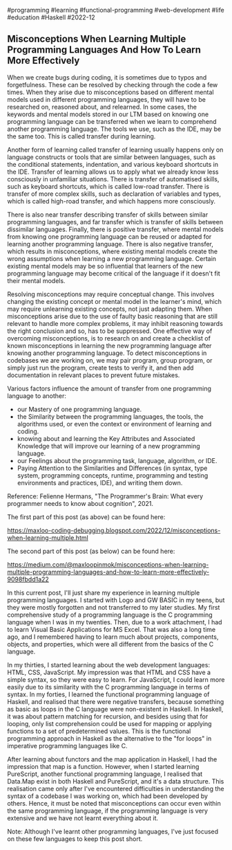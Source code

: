 #programming
#learning
#functional-programming
#web-development
#life
#education
#Haskell
#2022-12

## Misconceptions When Learning Multiple Programming Languages And How To Learn More Effectively

When we create bugs during coding, it is sometimes due to typos and forgetfulness.  These can be resolved by checking through the code a few times.  When they arise due to misconceptions based on different mental models used in different programming languages, they will have to be researched on, reasoned about, and relearned.  In some cases, the keywords and mental models stored in our LTM based on knowing one programming language can be transferred when we learn to comprehend another programming language.  The tools we use, such as the IDE, may be the same too.  This is called transfer during learning.

Another form of learning called transfer of learning usually happens only on language constructs or tools that are similar between languages, such as the conditional statements, indentation, and various keyboard shortcuts in the IDE.  Transfer of learning allows us to apply what we already know less consciously in unfamiliar situations.  There is transfer of automatised skills, such as keyboard shortcuts, which is called low-road transfer.  There is transfer of more complex skills, such as declaration of variables and types, which is called high-road transfer, and which happens more consciously.

There is also near transfer describing transfer of skills between similar programming languages, and far transfer which is transfer of skills between dissimilar languages.  Finally, there is positive transfer, where mental models from knowing one programming language can be reused or adapted for learning another programming language.  There is also negative transfer, which results in misconceptions, where existing mental models create the wrong assumptions when learning a new programming language.  Certain existing mental models may be so influential that learners of the new programming language may become critical of the language if it doesn't fit their mental models.

Resolving misconceptions may require conceptual change.  This involves changing the existing concept or mental model in the learner's mind, which may require unlearning existing concepts, not just adapting them.  When misconceptions arise due to the use of faulty basic reasoning that are still relevant to handle more complex problems, it may inhibit reasoning towards the right conclusion and so, has to be suppressed.  One effective way of overcoming misconceptions, is to research on and create a checklist of known misconceptions in learning the new programming language after knowing another programming language.  To detect misconceptions in codebases we are working on, we may pair program, group program, or simply just run the program, create tests to verify it, and then add documentation in relevant places to prevent future mistakes.

Various factors influence the amount of transfer from one programming language to another:
* our Mastery of one programming language.
* the Similarity between the programming languages, the tools, the algorithms used, or even the context or environment of learning and coding.
* knowing about and learning the Key Attributes and Associated Knowledge that will improve our learning of a new programming language.
* our Feelings about the programming task, language, algorithm, or IDE.
* Paying Attention to the Similarities and Differences (in syntax, type system, programming concepts, runtime, programming and testing environments and practices, IDE), and writing them down.

Reference:
Felienne Hermans, "The Programmer's Brain: What every programmer needs to know about cognition", 2021.

The first part of this post (as above) can be found here:

https://maxloo-coding-debugging.blogspot.com/2022/12/misconceptions-when-learning-multiple.html

The second part of this post (as below) can be found here:

https://medium.com/@maxloopinmok/misconceptions-when-learning-multiple-programming-languages-and-how-to-learn-more-effectively-9098fbdd1a22

In this current post, I'll just share my experience in learning multiple programming languages. I started with Logo and GW BASIC in my teens, but they were mostly forgotten and not transferred to my later studies. My first comprehensive study of a programming language is the C programming language when I was in my twenties. Then, due to a work attachment, I had to learn Visual Basic Applications for MS Excel. That was also a long time ago, and I remembered having to learn much about projects, components, objects, and properties, which were all different from the basics of the C language. 

In my thirties, I started learning about the web development languages: HTML, CSS, JavaScript. My impression was that HTML and CSS have a simple syntax, so they were easy to learn. For JavaScript, I could learn more easily due to its similarity with the C programming language in terms of syntax. In my forties, I learned the functional programming language of Haskell, and realised that there were negative transfers, because something as basic as loops in the C language were non-existent in Haskell. In Haskell, it was about pattern matching for recursion, and besides using that for looping, only list comprehension could be used for mapping or applying functions to a set of predetermined values. This is the functional programming approach in Haskell as the alternative to the "for loops" in imperative programming languages like C. 

After learning about functors and the map application in Haskell, I had the impression that map is a function. However, when I started learning PureScript, another functional programming language, I realised that Data.Map exist in both Haskell and PureScript, and it's a data structure. This realisation came only after I've encountered difficulties in understanding the syntax of a codebase I was working on, which had been developed by others. Hence, it must be noted that misconceptions can occur even within the same programming language, if the programming language is very extensive and we have not learnt everything about it.

Note: Although I've learnt other programming languages, I've just focused on these few languages to keep this post short.




